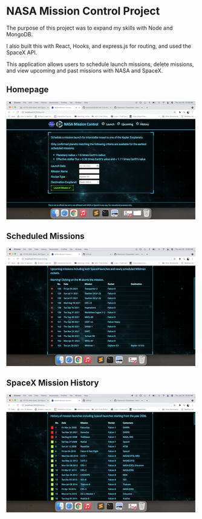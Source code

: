 # NASA Mission Control Project

The purpose of this project was to expand my skills with Node and MongoDB.

I also built this with React, Hooks, and express.js for routing, and used the SpaceX API.

This application allows users to schedule launch missions, delete missions, and view upcoming and past missions with NASA and SpaceX.

## Homepage

![Homepage](https://github.com/jeremysb1/png_images/blob/main/homepage.png "Homepage")

## Scheduled Missions

![Scheduled Missions](https://github.com/jeremysb1/png_images/blob/main/scheduled.png "Scheduled Missions")

## SpaceX Mission History

![SpaceX Mission History](https://github.com/jeremysb1/png_images/blob/main/SpaceX%20Launch%20History.png "SpaceX Mission History")
